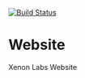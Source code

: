 [![Build Status](https://travis-ci.com/Xenon-Labs/website.svg?branch=master)](https://travis-ci.com/Xenon-Labs/website)
# Website 
Xenon Labs Website
